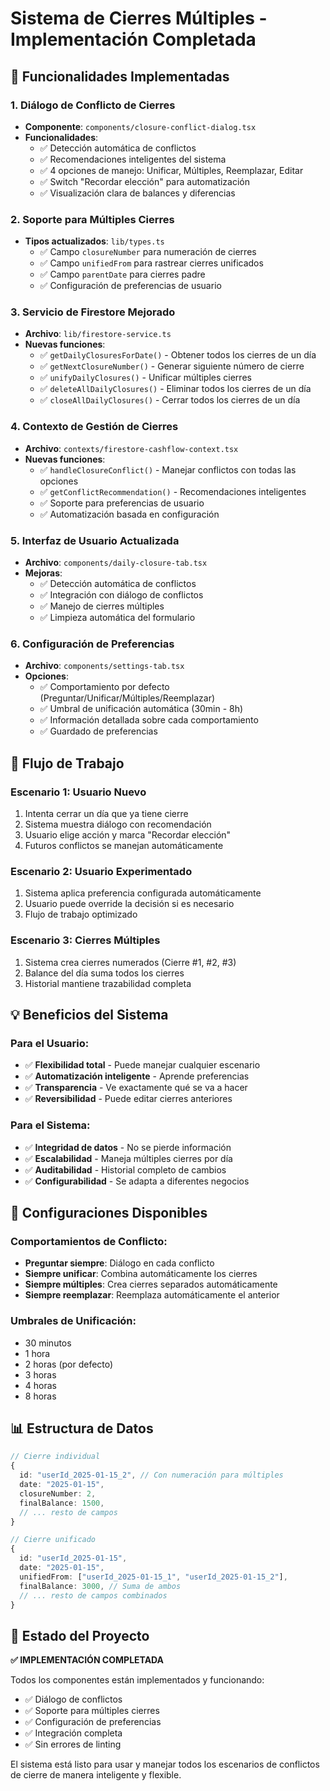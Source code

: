 # Sistema de Cierres Múltiples - Implementación Completada

## 🎯 **Funcionalidades Implementadas**

### **1. Diálogo de Conflicto de Cierres**
- **Componente**: `components/closure-conflict-dialog.tsx`
- **Funcionalidades**:
  - ✅ Detección automática de conflictos
  - ✅ Recomendaciones inteligentes del sistema
  - ✅ 4 opciones de manejo: Unificar, Múltiples, Reemplazar, Editar
  - ✅ Switch "Recordar elección" para automatización
  - ✅ Visualización clara de balances y diferencias

### **2. Soporte para Múltiples Cierres**
- **Tipos actualizados**: `lib/types.ts`
  - ✅ Campo `closureNumber` para numeración de cierres
  - ✅ Campo `unifiedFrom` para rastrear cierres unificados
  - ✅ Campo `parentDate` para cierres padre
  - ✅ Configuración de preferencias de usuario

### **3. Servicio de Firestore Mejorado**
- **Archivo**: `lib/firestore-service.ts`
- **Nuevas funciones**:
  - ✅ `getDailyClosuresForDate()` - Obtener todos los cierres de un día
  - ✅ `getNextClosureNumber()` - Generar siguiente número de cierre
  - ✅ `unifyDailyClosures()` - Unificar múltiples cierres
  - ✅ `deleteAllDailyClosures()` - Eliminar todos los cierres de un día
  - ✅ `closeAllDailyClosures()` - Cerrar todos los cierres de un día

### **4. Contexto de Gestión de Cierres**
- **Archivo**: `contexts/firestore-cashflow-context.tsx`
- **Nuevas funciones**:
  - ✅ `handleClosureConflict()` - Manejar conflictos con todas las opciones
  - ✅ `getConflictRecommendation()` - Recomendaciones inteligentes
  - ✅ Soporte para preferencias de usuario
  - ✅ Automatización basada en configuración

### **5. Interfaz de Usuario Actualizada**
- **Archivo**: `components/daily-closure-tab.tsx`
- **Mejoras**:
  - ✅ Detección automática de conflictos
  - ✅ Integración con diálogo de conflictos
  - ✅ Manejo de cierres múltiples
  - ✅ Limpieza automática del formulario

### **6. Configuración de Preferencias**
- **Archivo**: `components/settings-tab.tsx`
- **Opciones**:
  - ✅ Comportamiento por defecto (Preguntar/Unificar/Múltiples/Reemplazar)
  - ✅ Umbral de unificación automática (30min - 8h)
  - ✅ Información detallada sobre cada comportamiento
  - ✅ Guardado de preferencias

## 🚀 **Flujo de Trabajo**

### **Escenario 1: Usuario Nuevo**
1. Intenta cerrar un día que ya tiene cierre
2. Sistema muestra diálogo con recomendación
3. Usuario elige acción y marca "Recordar elección"
4. Futuros conflictos se manejan automáticamente

### **Escenario 2: Usuario Experimentado**
1. Sistema aplica preferencia configurada automáticamente
2. Usuario puede override la decisión si es necesario
3. Flujo de trabajo optimizado

### **Escenario 3: Cierres Múltiples**
1. Sistema crea cierres numerados (Cierre #1, #2, #3)
2. Balance del día suma todos los cierres
3. Historial mantiene trazabilidad completa

## 💡 **Beneficios del Sistema**

### **Para el Usuario**:
- ✅ **Flexibilidad total** - Puede manejar cualquier escenario
- ✅ **Automatización inteligente** - Aprende preferencias
- ✅ **Transparencia** - Ve exactamente qué se va a hacer
- ✅ **Reversibilidad** - Puede editar cierres anteriores

### **Para el Sistema**:
- ✅ **Integridad de datos** - No se pierde información
- ✅ **Escalabilidad** - Maneja múltiples cierres por día
- ✅ **Auditabilidad** - Historial completo de cambios
- ✅ **Configurabilidad** - Se adapta a diferentes negocios

## 🔧 **Configuraciones Disponibles**

### **Comportamientos de Conflicto**:
- **Preguntar siempre**: Diálogo en cada conflicto
- **Siempre unificar**: Combina automáticamente los cierres
- **Siempre múltiples**: Crea cierres separados automáticamente
- **Siempre reemplazar**: Reemplaza automáticamente el anterior

### **Umbrales de Unificación**:
- 30 minutos
- 1 hora
- 2 horas (por defecto)
- 3 horas
- 4 horas
- 8 horas

## 📊 **Estructura de Datos**

```typescript
// Cierre individual
{
  id: "userId_2025-01-15_2", // Con numeración para múltiples
  date: "2025-01-15",
  closureNumber: 2,
  finalBalance: 1500,
  // ... resto de campos
}

// Cierre unificado
{
  id: "userId_2025-01-15",
  date: "2025-01-15",
  unifiedFrom: ["userId_2025-01-15_1", "userId_2025-01-15_2"],
  finalBalance: 3000, // Suma de ambos
  // ... resto de campos combinados
}
```

## 🎉 **Estado del Proyecto**

**✅ IMPLEMENTACIÓN COMPLETADA**

Todos los componentes están implementados y funcionando:
- ✅ Diálogo de conflictos
- ✅ Soporte para múltiples cierres
- ✅ Configuración de preferencias
- ✅ Integración completa
- ✅ Sin errores de linting

El sistema está listo para usar y manejar todos los escenarios de conflictos de cierre de manera inteligente y flexible.
